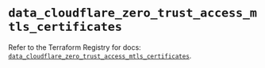 # `data_cloudflare_zero_trust_access_mtls_certificates`

Refer to the Terraform Registry for docs: [`data_cloudflare_zero_trust_access_mtls_certificates`](https://registry.terraform.io/providers/cloudflare/cloudflare/5.10.0/docs/data-sources/zero_trust_access_mtls_certificates).
